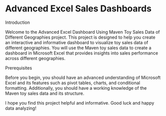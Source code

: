 # Advanced Excel Sales Dashboards
Introduction

Welcome to the Advanced Excel Dashboard Using Maven Toy Sales Data of Different Geographies project. This project is designed to help you create an interactive and informative dashboard to visualize toy sales data of different geographies. You will use the Maven toy sales data to create a dashboard in Microsoft Excel that provides insights into sales performance across different geographies.

Prerequisites

Before you begin, you should have an advanced understanding of Microsoft Excel and its features such as pivot tables, charts, and conditional formatting. Additionally, you should have a working knowledge of the Maven toy sales data and its structure.


I hope you find this project helpful and informative. Good luck and happy data analyzing!
